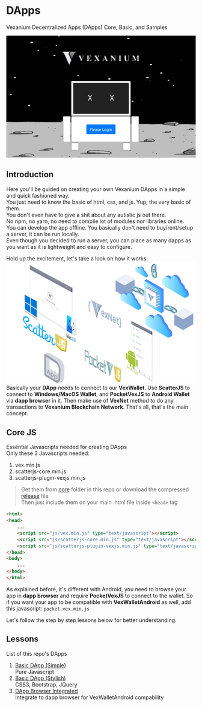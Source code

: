 # DApps
Vexanium Decentralized Apps (DApps) Core, Basic, and Samples

![](img/showcase.jpg)

## Introduction
Here you'll be guided on creating your own Vexanium DApps in a simple and quick fashioned way.  
You just need to know the basic of html, css, and js. Yup, the very basic of them.  
You don't even have to give a shit about any autistic js out there.  
No npm, no yarn, no need to compile lot of modules nor libraries online.  
You can develop the app offline. 
You basically don't need to buy/rent/setup a server, it can be run locally.  
Even though you decided to run a server, you can place as many dapps as you want
as it is lightweight and easy to configure.

Hold up the excitement, let's take a look on how it works:
![](img/flow.jpg)
Basically your **DApp** needs to connect to our **VexWallet**.
Use **ScatterJS** to connect to **Windows/MacOS Wallet**,
and **PocketVexJS** to **Android Wallet** via **dapp browser** in it.
Then make use of **VexNet** method to do any transactions to **Vexanium Blockchain Network**.
That's all, that's the main concept.

## Core JS
Essential Javascripts needed for creating DApps  
Only these 3 Javascripts needed:  
1. vex.min.js
2. scatterjs-core.min.js
3. scatterjs-plugin-vexjs.min.js
> Get them from [core](core) folder in this repo or
download the compressed [release](https://github.com/vexanium/DApps/releases) file  
Then just include them on your main .html file inside ```<head>``` tag
```html
<html>
<head>
	...
	<script src="js/vex.min.js" type="text/javascript"></script>
	<script src="js/scatterjs-core.min.js" type="text/javascript"></script>
	<script src="js/scatterjs-plugin-vexjs.min.js" type="text/javascript"></script>
</head>
<body>
	...
</body>
</html>
```
As explained before, it's different with Android, you need to browse your app in **dapp browser**
and require **PocketVexJS** to connect to the wallet. So if you want your app to be compatible with
**VexWalletAndroid** as well, add this javascript: ```pocket.vex.min.js```

Let's follow the step by step lessons below for better understanding.

## Lessons
List of this repo's DApps  
1. [Basic DApp (Simple)](basic-simple)  
   Pure Javascript
2. [Basic DApp (Stylish)](basic-stylish)  
   CSS3, Bootstrap, JQuery 
3. [DApp Browser Integrated](dbrowser-int)  
   Integrate to dapp browser for VexWalletAndroid compability